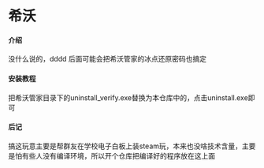# 希沃

#### 介绍
没什么说的，dddd
后面可能会把希沃管家的冰点还原密码也搞定

#### 安装教程

把希沃管家目录下的uninstall_verify.exe替换为本仓库中的，点击uninstall.exe即可

#### 后记

搞这玩意主要是帮群友在学校电子白板上装steam玩，本来也没啥技术含量，主要是怕有些人没有编译环境，所以开个仓库把编译好的程序放在这上面

